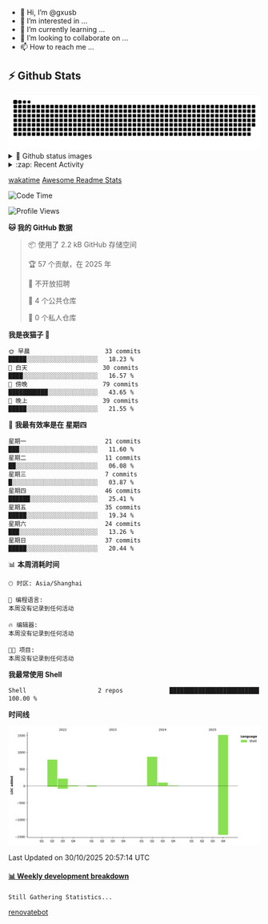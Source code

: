 - 👋 Hi, I’m @gxusb
- 👀 I’m interested in ...
- 🌱 I’m currently learning ...
- 💞️ I’m looking to collaborate on ...
- 📫 How to reach me ...

## ⚡ Github Stats

<picture>
  <source media="(prefers-color-scheme: dark)" srcset="assets/github-snake-dark.svg" />
  <source media="(prefers-color-scheme: light)" srcset="assets/github-snake.svg" />
  <img alt="github-snake" src="assets/github-snake.svg" />
</picture>

<details>
<summary>👀 Github status images</summary>
<p align="left">
  <img width="49.8%" src="https://github-readme-stats.vercel.app/api?username=gxusb&show_icons=true&theme=tokyonight&hide_border=true&locale=cn">
  [![GitHub Streak](https://streak-stats.demolab.com?user=gxusb&theme=vue&locale=zh_Hans&date_format=%5BY.%5Dn.j)](https://git.io/streak-stats)
</p>

[![Ashutosh's github activity graph](https://github-readme-activity-graph.vercel.app/graph?username=gxusb&bg_color=293036&color=ffffff&line=9ecbff&point=f97583&area=true&hide_border=true)](https://github.com/ashutosh00710/github-readme-activity-graph)
</details>

<details>
<summary>:zap: Recent Activity</summary>
<!--START_SECTION:activity-->

1. 🎉 Merged PR [#17](https://github.com/gxusb/gxusb/pull/17) in [gxusb/gxusb](https://github.com/gxusb/gxusb)
2. 🎉 Merged PR [#16](https://github.com/gxusb/gxusb/pull/16) in [gxusb/gxusb](https://github.com/gxusb/gxusb)
3. 🎉 Merged PR [#15](https://github.com/gxusb/gxusb/pull/15) in [gxusb/gxusb](https://github.com/gxusb/gxusb)
4. 🎉 Merged PR [#14](https://github.com/gxusb/gxusb/pull/14) in [gxusb/gxusb](https://github.com/gxusb/gxusb)
5. ❗ Opened issue [#56](https://github.com/hua0512/stream-rec/issues/56) in [hua0512/stream-rec](https://github.com/hua0512/stream-rec)
6. ❗ Opened issue [#50](https://github.com/hua0512/stream-rec/issues/50) in [hua0512/stream-rec](https://github.com/hua0512/stream-rec)
7. 🗣 Commented on [#5](https://github.com/v03413/ServerStatus-Client/issues/5) in [v03413/ServerStatus-Client](https://github.com/v03413/ServerStatus-Client)
8. ❗️ Opened issue [#5](https://github.com/v03413/ServerStatus-Client/issues/5) in [v03413/ServerStatus-Client](https://github.com/v03413/ServerStatus-Client)
9. ❗️ Opened issue [#2233](https://github.com/alist-org/alist/issues/2233) in [alist-org/alist](https://github.com/alist-org/alist)
10. ❗️ Opened issue [#194](https://github.com/cppla/ServerStatus/issues/194) in [cppla/ServerStatus](https://github.com/cppla/ServerStatus)

<!--END_SECTION:activity-->
</details>

[wakatime](https://wakatime.com/dashboard) [Awesome Readme Stats](https://github.com/marketplace/actions/profile-readme-development-stats)

<!--START_SECTION:waka-->
![Code Time](http://img.shields.io/badge/Code%20Time-225%20hrs%2044%20mins-blue)

![Profile Views](http://img.shields.io/badge/%E4%B8%AA%E4%BA%BA%E8%B5%84%E6%96%99%E8%A7%82%E7%9C%8B%E6%AC%A1%E6%95%B0-10-blue)

**🐱 我的 GitHub 数据** 

> 📦  使用了 2.2 kB GitHub 存储空间 
 > 
> 🏆 57 个贡献，在 2025 年
 > 
> 🚫 不开放招聘
 > 
> 📜 4 个公共仓库 
 > 
> 🔑 0 个私人仓库 
 > 
**我是夜猫子 🦉** 

```text
🌞 早晨                     33 commits          █████░░░░░░░░░░░░░░░░░░░░   18.23 % 
🌆 白天                     30 commits          ████░░░░░░░░░░░░░░░░░░░░░   16.57 % 
🌃 傍晚                     79 commits          ███████████░░░░░░░░░░░░░░   43.65 % 
🌙 晚上                     39 commits          █████░░░░░░░░░░░░░░░░░░░░   21.55 % 
```
📅 **我最有效率是在 星期四** 

```text
星期一                      21 commits          ███░░░░░░░░░░░░░░░░░░░░░░   11.60 % 
星期二                      11 commits          ██░░░░░░░░░░░░░░░░░░░░░░░   06.08 % 
星期三                      7 commits           █░░░░░░░░░░░░░░░░░░░░░░░░   03.87 % 
星期四                      46 commits          ██████░░░░░░░░░░░░░░░░░░░   25.41 % 
星期五                      35 commits          █████░░░░░░░░░░░░░░░░░░░░   19.34 % 
星期六                      24 commits          ███░░░░░░░░░░░░░░░░░░░░░░   13.26 % 
星期日                      37 commits          █████░░░░░░░░░░░░░░░░░░░░   20.44 % 
```


📊 **本周消耗时间** 

```text
🕑︎ 时区: Asia/Shanghai

💬 编程语言: 
本周没有记录到任何活动

🔥 编辑器: 
本周没有记录到任何活动

🐱‍💻 项目: 
本周没有记录到任何活动
```

**我最常使用 Shell** 

```text
Shell                    2 repos             █████████████████████████   100.00 % 
```



**时间线**

![Lines of Code chart](https://raw.githubusercontent.com/gxusb/gxusb/master/assets/bar_graph.png)


 Last Updated on 30/10/2025 20:57:14 UTC
<!--END_SECTION:waka-->

<!-- waka-box start -->
#### <a href="https://gist.github.com/595eec8ae8745b516c9a8ad8a265a100" target="_blank">📊 Weekly development breakdown</a>
```text
Still Gathering Statistics...
```
<!-- Powered by https://github.com/YouEclipse/waka-box-go . -->
<!-- waka-box end -->

<!---
gxusb/gxusb is a ✨ special ✨ repository because its `README.md` (this file) appears on your GitHub profile.
You can click the Preview link to take a look at your changes.
--->

[renovatebot](https://app.renovatebot.com/dashboard)
